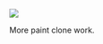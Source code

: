 ![](https://db-feed.s3.us-east-1.amazonaws.com/next-s3-uploads/123584dd-5047-4d7d-ae4f-190f9595d433/shotwin-2023-05-23_08-32-24.png)

More paint clone work.